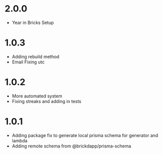 # 2.0.0

- Year in Bricks Setup

# 1.0.3

- Adding rebuild method
- Email Fixing utc

# 1.0.2

- More automated system
- Fixing streaks and adding in tests

# 1.0.1

- Adding package fix to generate local prisma schema for generator and lambda
- Adding remote schema from @brickdapp/prisma-schema
